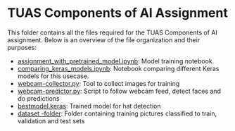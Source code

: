 # TUAS Components of AI Assignment

This folder contains all the files required for the TUAS Components of AI assignment. Below is an overview of the file organization and their purposes:

* [assignment_with_pretrained_model.ipynb](assignment_with_pretrained_model.ipynb): Model training notebook.
* [comparing_keras_models.ipynb](comparing_keras_models.ipynb): Notebook comparing different Keras models for this usecase.
* [webcam-collector.py](webcam-collector.py): Tool to collect images for training
* [webcam-predictor.py](webcam-predictor.py): Script to follow webcam feed, detect faces and do predictions
* [bestmodel.keras](bestmodel.keras): Trained model for hat detection
* [dataset -folder](./dataset/): Folder containing training pictures classified to train, validation and test sets
